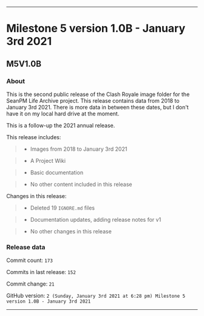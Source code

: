 
***

# Milestone 5 version 1.0B - January 3rd 2021

## M5V1.0B

### About

This is the second public release of the Clash Royale image folder for the SeanPM Life Archive project. This release contains data from 2018 to January 3rd 2021. There is more data in between these dates, but I don't have it on my local hard drive at the moment.

This is a follow-up the 2021 annual release.

This release includes:

> * Images from 2018 to January 3rd 2021

> * A Project Wiki

> * Basic documentation

> * No other content included in this release

Changes in this release:

> * Deleted 19 `IGNORE.md` files

> * Documentation updates, adding release notes for v1

> * No other changes in this release

### Release data

Commit count: `173`

Commits in last release: `152`

Commit change: `21`

GitHub version: `2 (Sunday, January 3rd 2021 at 6:28 pm) Milestone 5 version 1.0B - January 3rd 2021`

***
